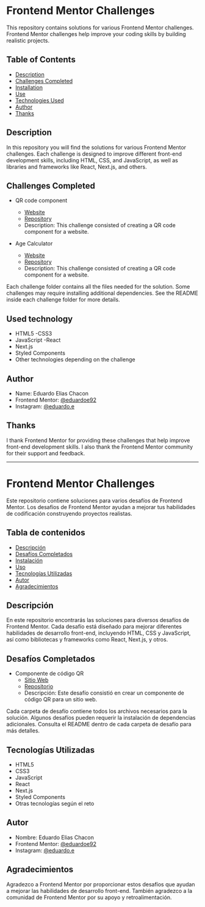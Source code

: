 # Frontend Mentor Challenges

This repository contains solutions for various Frontend Mentor challenges. Frontend Mentor challenges help improve your coding skills by building realistic projects.

## Table of Contents

- [Description](#description)
- [Challenges Completed](#challenges-completed)
- [Installation](#installation)
- [Use](#use)
- [Technologies Used](#technologies-used)
- [Author](#author)
- [Thanks](#thanks)

## Description

In this repository you will find the solutions for various Frontend Mentor challenges. Each challenge is designed to improve different front-end development skills, including HTML, CSS, and JavaScript, as well as libraries and frameworks like React, Next.js, and others.

## Challenges Completed

- QR code component
  - [Website](https://qrchallenge-frontendmentor.vercel.app/)
  - [Repository](https://github.com/eduardoe92/Challenge/tree/main/01-QR%20Challenge/qr-code-component-main)
  - Description: This challenge consisted of creating a QR code component for a website.

- Age Calculator
  - [Website](https://agecalculator-frontendmentor.vercel.app/)
  - [Repository](https://github.com/eduardoe92/Challenge/tree/main/02-Age%20Calculator/age-calculator-app-main)
  - Description: This challenge consisted of creating a QR code component for a website.

Each challenge folder contains all the files needed for the solution. Some challenges may require installing additional dependencies. See the README inside each challenge folder for more details.

## Used technology

- HTML5
-CSS3
- JavaScript
-React
- Next.js
- Styled Components
- Other technologies depending on the challenge

## Author

- Name: Eduardo Elias Chacon
- Frontend Mentor: [@eduardoe92](https://www.frontendmentor.io/profile/eduardoe92)
- Instagram: [@eduardo.e](https://www.instagram.com/eduardo.e)

## Thanks

I thank Frontend Mentor for providing these challenges that help improve front-end development skills. I also thank the Frontend Mentor community for their support and feedback.

---

# Frontend Mentor Challenges

Este repositorio contiene soluciones para varios desafíos de Frontend Mentor. Los desafíos de Frontend Mentor ayudan a mejorar tus habilidades de codificación construyendo proyectos realistas.

## Tabla de contenidos

- [Descripción](#descripción)
- [Desafíos Completados](#desafíos-completados)
- [Instalación](#instalación)
- [Uso](#uso)
- [Tecnologías Utilizadas](#tecnologías-utilizadas)
- [Autor](#autor)
- [Agradecimientos](#agradecimientos)

## Descripción

En este repositorio encontrarás las soluciones para diversos desafíos de Frontend Mentor. Cada desafío está diseñado para mejorar diferentes habilidades de desarrollo front-end, incluyendo HTML, CSS y JavaScript, así como bibliotecas y frameworks como React, Next.js, y otros.

## Desafíos Completados

- Componente de código QR
  - [Sitio Web](https://qrchallenge-frontendmentor.vercel.app/)
  - [Repositorio](https://github.com/eduardoe92/Challenge/tree/main/01-QR%20Challenge/qr-code-component-main)
  - Descripción: Este desafío consistió en crear un componente de código QR para un sitio web.

Cada carpeta de desafío contiene todos los archivos necesarios para la solución. Algunos desafíos pueden requerir la instalación de dependencias adicionales. Consulta el README dentro de cada carpeta de desafío para más detalles.

## Tecnologías Utilizadas

- HTML5
- CSS3
- JavaScript
- React
- Next.js
- Styled Components
- Otras tecnologías según el reto

## Autor

- Nombre: Eduardo Elias Chacon
- Frontend Mentor: [@eduardoe92](https://www.frontendmentor.io/profile/eduardoe92)
- Instagram: [@eduardo.e](https://www.instagram.com/eduardo.e)

## Agradecimientos

Agradezco a Frontend Mentor por proporcionar estos desafíos que ayudan a mejorar las habilidades de desarrollo front-end. También agradezco a la comunidad de Frontend Mentor por su apoyo y retroalimentación.

